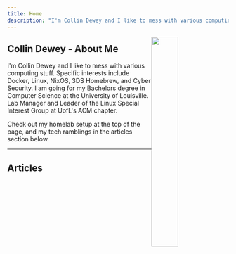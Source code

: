 ```yaml
---
title: Home
description: "I'm Collin Dewey and I like to mess with various computing stuff. Specific interests include Docker, Linux, NixOS, 3DS Homebrew, and Cyber Security. This website is where I keep my technology ramblings, and for keeping up on my projects."
---
```

<img
  src="/images/home/Sunset.svg"
  style="
  width: 35%;
  max-width: 256px;
  float: right;
  ">

## Collin Dewey - About Me

I'm Collin Dewey and I like to mess with various computing stuff.
Specific interests include Docker, Linux, NixOS, 3DS Homebrew, and Cyber Security.
I am going for my Bachelors degree in Computer Science at the University of Louisville.
Lab Manager and Leader of the Linux Special Interest Group at UofL's ACM chapter.


Check out my homelab setup at the top of the page, and my tech ramblings in the articles section below.

---

## Articles
